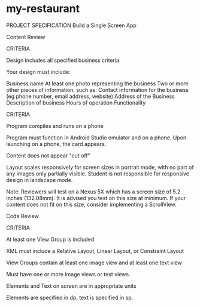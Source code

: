# my-restaurant

PROJECT SPECIFICATION
Build a Single Screen App

Content Review

CRITERIA

Design includes all specified business criteria

Your design must include:

Business name
At least one photo representing the business
Two or more other pieces of information, such as:
Contact information for the business (eg phone number, email address, website)
Address of the Business
Description of business
Hours of operation
Functionality

CRITERIA

Program compiles and runs on a phone

Program must function in Android Studio emulator and on a phone. Upon launching on a phone, the card appears.

Content does not appear "cut off"

Layout scales responsively for screen sizes in portrait mode, with no part of any images only partially visible. Student is not responsible for responsive design in landscape mode.

Note: Reviewers will test on a Nexus 5X which has a screen size of 5.2 inches (132.08mm). It is advised you test on this size at minimum. If your content does not fit on this size, consider implementing a ScrollView.

Code Review

CRITERIA

At least one View Group is included

XML must include a Relative Layout, Linear Layout, or Constraint Layout

View Groups contain at least one image view and at least one text view

Must have one or more image views or text views.

Elements and Text on screen are in appropriate units

Elements are specified in dp, text is specified in sp.

